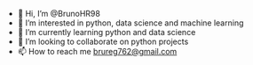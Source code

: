 - 👋 Hi, I’m @BrunoHR98
- 👀 I’m interested in python, data science and machine learning
- 🌱 I’m currently learning python and data science
- 💞️ I’m looking to collaborate on python projects
- 📫 How to reach me brureg762@gmail.com

<!---
BrunoHR98/BrunoHR98 is a ✨ special ✨ repository because its `README.md` (this file) appears on your GitHub profile.
You can click the Preview link to take a look at your changes.
--->
